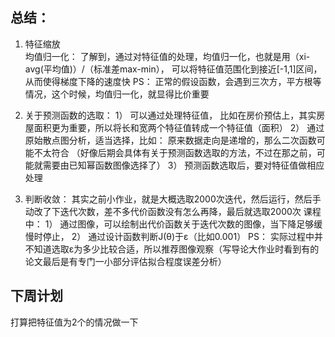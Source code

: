 
## 总结：
1. 特征缩放  
         均值归一化： 了解到，通过对特征值的处理，均值归一化，也就是用（xi-avg(平均值)）/（标准差max-min），
                         可以将特征值范围化到接近[-1,1]区间，从而使得梯度下降的速度快
   PS： 正常的假设函数，会遇到三次方，平方根等情况，这个时候，均值归一化，就显得比价重要
2. 关于预测函数的选取：
    1） 可以通过处理特征值， 比如在房价预估上，其实房屋面积更为重要，所以将长和宽两个特征值转成一个特征值（面积）
    2） 通过原始散点图分析，适当选择，比如： 原来数据走向是递增的，那么二次函数可能不太符合 
       （好像后期会具体有关于预测函数选取的方法，不过在那之前，可能就需要由已知幂函数图像选择了）
    3） 预测函数选取后，要对特征值做相应处理
   
3. 判断收敛：
   其实之前小作业，就是大概选取2000次迭代，然后运行，然后手动改了下迭代次数，差不多代价函数没有怎么再降，最后就选取2000次
    课程中：
    1） 通过图像，可以绘制出代价函数关于迭代次数的图像，当下降足够缓慢时停止，
    2） 通过设计函数判断J(θ)于ε（比如0.001）
    PS： 实际过程中并不知道选取ε为多少比较合适，所以推荐图像观察（写导论大作业时看到有的论文最后是有专门一小部分评估拟合程度误差分析）
## 下周计划
  打算把特征值为2个的情况做一下
